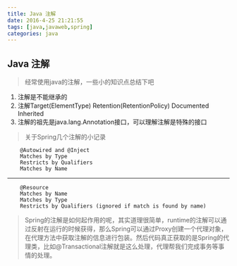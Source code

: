 ```yaml
---
title: Java 注解
date: 2016-4-25 21:21:55
tags: [java,javaweb,spring]
categories: java
---
```


## Java 注解

> 经常使用java的注解，一些小的知识点总结下吧

1. 注解是不能继承的
2. 注解Target(ElementType) Retention(RetentionPolicy) Documented Inherited
3. 注解的祖先是java.lang.Annotation接口，可以理解注解是特殊的接口

> 关于Spring几个注解的小记录
         
        @Autowired and @Inject
        Matches by Type
        Restricts by Qualifiers
        Matches by Name
***
        @Resource
        Matches by Name
        Matches by Type
        Restricts by Qualifiers (ignored if match is found by name)

>   Spring的注解是如何起作用的呢，其实道理很简单，runtime的注解可以通过反射在运行的时候获得，那么Spring可以通过Proxy创建一个代理对象，在代理方法中获取注解的信息进行包装。然后代码真正获取的是Spring的代理类，比如@Transactional注解就是这么处理，代理帮我们完成事务等事情的处理。